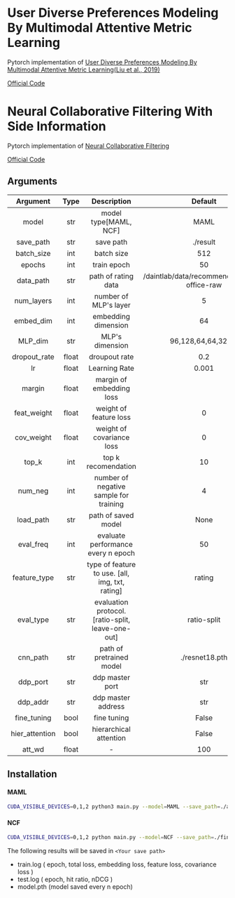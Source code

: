 # User Diverse Preferences Modeling By Multimodal Attentive Metric Learning
Pytorch implementation of [User Diverse Preferences Modeling By Multimodal Attentive Metric Learning(Liu et al., 2019)](https://dl.acm.org/doi/abs/10.1145/3343031.3350953)

[Official Code](https://github.com/liufancs/MAML#user-diverse-preferences-modeling-by-multimodal-attentive-metric-learning)

# Neural Collaborative Filtering With Side Information 
Pytorch implementation of [Neural Collaborative Filtering](https://arxiv.org/abs/1708.05031)

[Official Code](https://img.shields.io/github/stars/hexiangnan/neural_collaborative_filtering.svg?logo=github&label=Stars)


## Arguments 

| Argument | Type | Description | Default |
|:---:|:---:|:---:|:---:|
|model|str|model type[MAML, NCF]|MAML|
|save_path|str|save path|./result|
|batch_size|int|batch size|512|
|epochs|int|train epoch|50|
|data_path|str|path of rating data|/daintlab/data/recommend/Amazon-office-raw|
|num_layers|int|number of MLP's layer|5|
|embed_dim|int|embedding dimension|64|
|MLP_dim|str|MLP's dimension|96,128,64,64,32,32|
|dropout_rate|float|droupout rate|0.2|
|lr|float|Learning Rate|0.001|
|margin|float|margin of embedding loss|
|feat_weight|float|weight of feature loss|0|
|cov_weight|float|weight of covariance loss|0|
|top_k|int|top k recomendation|10|
|num_neg|int|number of negative sample for training|4|
|load_path|str|path of saved model|None|
|eval_freq|int|evaluate performance every n epoch|50|
|feature_type|str|type of feature to use. [all, img, txt, rating]|rating|
|eval_type|str|evaluation protocol. [ratio-split, leave-one-out]|ratio-split|
|cnn_path|str|path of pretrained model|./resnet18.pth|
|ddp_port|str|ddp master port|str|22222|
|ddp_addr|str|ddp master address|str|127.0.0.1|
|fine_tuning|bool|fine tuning|False|
|hier_attention|bool|hierarchical attention|False|
|att_wd|float|-|100|

## Installation 

#### MAML
```sh
CUDA_VISIBLE_DEVICES=0,1,2 python3 main.py --model=MAML --save_path=./amazon_attention_ratio_img_wd_01_feat1_cov1 --batch_size=512 --epoch=50 --feature_type=img --eval_type=ratio-split --att_wd=0.1 --feat_weight=1 --cov_weight=1 --hier_attention=True
```
#### NCF
```sh
CUDA_VISIBLE_DEVICES=0,1,2 python main.py --model=NCF --save_path=./final_fine/ratio/img/4_16/10  --batch_size=512 --epoch=30 --feature_type=img --num_layers=4 --embed_dim=16 --eval_type=ratio-split --dropout_rate=0.3 --eval_freq=15 --MLP_dim=48,48,24,24,16
```

The following results will be saved in ```<Your save path>```
- train.log ( epoch, total loss, embedding loss, feature loss, covariance loss )
- test.log ( epoch, hit ratio, nDCG )
- model.pth (model saved every n epoch)


